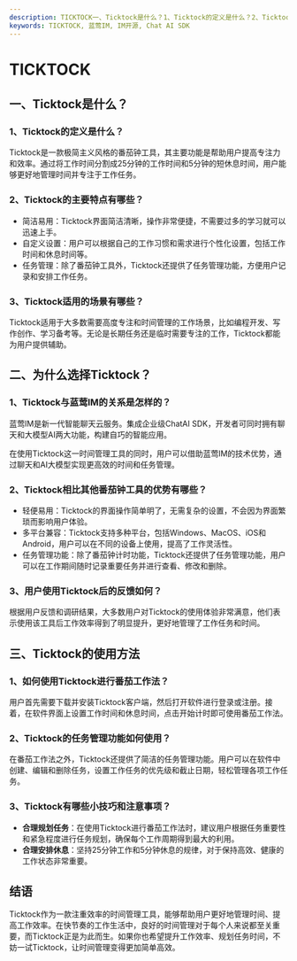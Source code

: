 ```yaml
---
description: TICKTOCK一、Ticktock是什么？1、Ticktock的定义是什么？2、Ticktock的主要特点有哪些？3、Ticktock适用的场景有哪些？二、为什么选择Ticktock？1、Ticktock与蓝莺IM的关系是怎样的？2、Ticktock相比其他番茄钟工具的优势有哪些？3、用户使用Ticktock后的反馈如何？三、Ticktock的使用方法1、如何使用Ticktock进行番茄工作法？2、Ticktock的任务管理功能如何使用？3、Ticktock有哪些小技巧和注意事项？结语
keywords: TICKTOCK, 蓝莺IM, IM开源, Chat AI SDK
---
```

# TICKTOCK

## 一、Ticktock是什么？

### 1、Ticktock的定义是什么？

Ticktock是一款极简主义风格的番茄钟工具，其主要功能是帮助用户提高专注力和效率。通过将工作时间分割成25分钟的工作时间和5分钟的短休息时间，用户能够更好地管理时间并专注于工作任务。

### 2、Ticktock的主要特点有哪些？

- 简洁易用：Ticktock界面简洁清晰，操作非常便捷，不需要过多的学习就可以迅速上手。
- 自定义设置：用户可以根据自己的工作习惯和需求进行个性化设置，包括工作时间和休息时间等。
- 任务管理：除了番茄钟工具外，Ticktock还提供了任务管理功能，方便用户记录和安排工作任务。

### 3、Ticktock适用的场景有哪些？

Ticktock适用于大多数需要高度专注和时间管理的工作场景，比如编程开发、写作创作、学习备考等。无论是长期任务还是临时需要专注的工作，Ticktock都能为用户提供辅助。

## 二、为什么选择Ticktock？

### 1、Ticktock与蓝莺IM的关系是怎样的？

蓝莺IM是新一代智能聊天云服务。集成企业级ChatAI SDK，开发者可同时拥有聊天和大模型AI两大功能，构建自巧的智能应用。

在使用Ticktock这一时间管理工具的同时，用户可以借助蓝莺IM的技术优势，通过聊天和AI大模型实现更高效的时间和任务管理。

### 2、Ticktock相比其他番茄钟工具的优势有哪些？

- 轻便易用：Ticktock的界面操作简单明了，无需复杂的设置，不会因为界面繁琐而影响用户体验。
- 多平台兼容：Ticktock支持多种平台，包括Windows、MacOS、iOS和Android，用户可以在不同的设备上使用，提高了工作灵活性。
- 任务管理功能：除了番茄钟计时功能，Ticktock还提供了任务管理功能，用户可以在工作期间随时记录重要任务并进行查看、修改和删除。

### 3、用户使用Ticktock后的反馈如何？

根据用户反馈和调研结果，大多数用户对Ticktock的使用体验非常满意，他们表示使用该工具后工作效率得到了明显提升，更好地管理了工作任务和时间。

## 三、Ticktock的使用方法

### 1、如何使用Ticktock进行番茄工作法？

用户首先需要下载并安装Ticktock客户端，然后打开软件进行登录或注册。接着，在软件界面上设置工作时间和休息时间，点击开始计时即可使用番茄工作法。

### 2、Ticktock的任务管理功能如何使用？

在番茄工作法之外，Ticktock还提供了简洁的任务管理功能。用户可以在软件中创建、编辑和删除任务，设置工作任务的优先级和截止日期，轻松管理各项工作任务。

### 3、Ticktock有哪些小技巧和注意事项？

- **合理规划任务**：在使用Ticktock进行番茄工作法时，建议用户根据任务重要性和紧急程度进行任务规划，确保每个工作周期得到最大的利用。
- **合理安排休息**：坚持25分钟工作和5分钟休息的规律，对于保持高效、健康的工作状态非常重要。

## 结语

Ticktock作为一款注重效率的时间管理工具，能够帮助用户更好地管理时间、提高工作效率。在快节奏的工作生活中，良好的时间管理对于每个人来说都至关重要，而Ticktock正是为此而生。如果你也希望提升工作效率、规划任务时间，不妨一试Ticktock，让时间管理变得更加简单高效。